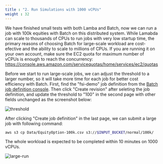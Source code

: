 ```yaml
---
title : "2. Run Simulations with 1000 vCPUs"
weight : 32
---
```


We have finished small tests with both Lamba and Batch, now we can run a job with 100k equities with Batch on this distributed system. While Lamabda can scale to thousands of CPUs to run jobs with very low startup time, the primary reasons of choosing Batch for large-scale workload are cost-efective and the ability to scale to millions of CPUs. If you are running it on your own account, make sure the EC2 quota for maximum number of vCPUs is enough to reach the concurrency: https://console.aws.amazon.com/servicequotas/home/services/ec2/quotas

Before we start to run large-scale jobs, we can adjust the threshold to a larger number, so it will take more time for each job for better cost efficiency with Batch. First, find the "fsi-demo" job definition from the [Batch job definition console](https://console.aws.amazon.com/batch/home?#job-definition). Then click "Create revision" after seleting the job definition, and update the threshold to "100" in the second page with other fields unchanged as the screenshot below:

![threshold](/images/batch-lambda/threshold-update.png)

After clicking "Create job definition" in the last page, we can submit a large job with following command:

```bash
aws s3 cp Data/EquityOption-100k.csv s3://$INPUT_BUCKET/normal/100k/
```

The whole workload is expected to be completed within 10 minutes on 1000 vCPUs.

![large-run](/images/batch-lambda/batch-large-run.png)


